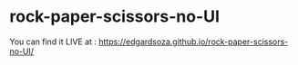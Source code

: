 # rock-paper-scissors-no-UI
You can find it LIVE at : https://edgardsoza.github.io/rock-paper-scissors-no-UI/
